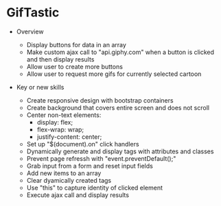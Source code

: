 # GifTastic

- Overview
    - Display buttons for data in an array
    - Make custom ajax call to "api.giphy.com" when a button is clicked and then display results
    - Allow user to create more buttons
    - Allow user to request more gifs for currently selected cartoon

- Key or new skills
    - Create responsive design with bootstrap containers
    - Create background that covers entire screen and does not scroll
    - Center non-text elements:
        -  display: flex;
        - flex-wrap: wrap;
        - justify-content: center;
    - Set up "$(document).on" click handlers
    - Dynamically generate and display tags with attributes and classes
    - Prevent page refressh with "event.preventDefault();"
    - Grab input from a form and reset input fields
    - Add new items to an array
    - Clear dyamically created tags
    - Use "this" to capture identity of clicked element
    - Execute ajax call and display results

